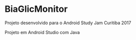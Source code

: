 # BiaGlicMonitor
Projeto desenvolvido para o Android Study Jam Curitiba 2017

Projeto em Android Studio com Java
